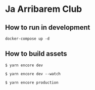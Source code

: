 # Ja Arribarem Club

## How to run in development

```
docker-compose up -d
```

## How to build assets

```
$ yarn encore dev

$ yarn encore dev --watch

$ yarn encore production 
```
